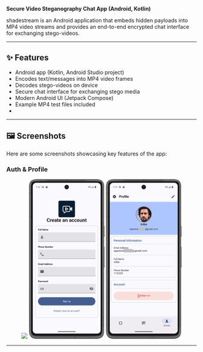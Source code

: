 **Secure Video Steganography Chat App (Android, Kotlin)**

shadestream is an Android application that embeds hidden payloads into MP4 video streams and provides an end-to-end encrypted chat interface for exchanging stego-videos.  

---

## ✨ Features
- Android app (Kotlin, Android Studio project)
- Encodes text/messages into MP4 video frames
- Decodes stego-videos on device
- Secure chat interface for exchanging stego media
- Modern Android UI (Jetpack Compose)
- Example MP4 test files included
- 
---
## 🖼 Screenshots

Here are some screenshots showcasing key features of the app:

### Auth & Profile
<p align="center">
  <img src="assets/signin_screen.png" width="200"/>
  <img src="assets/create_account.png" width="200"/>
  <img src="assets/profile_1.png" width="200"/>
</p>

---
